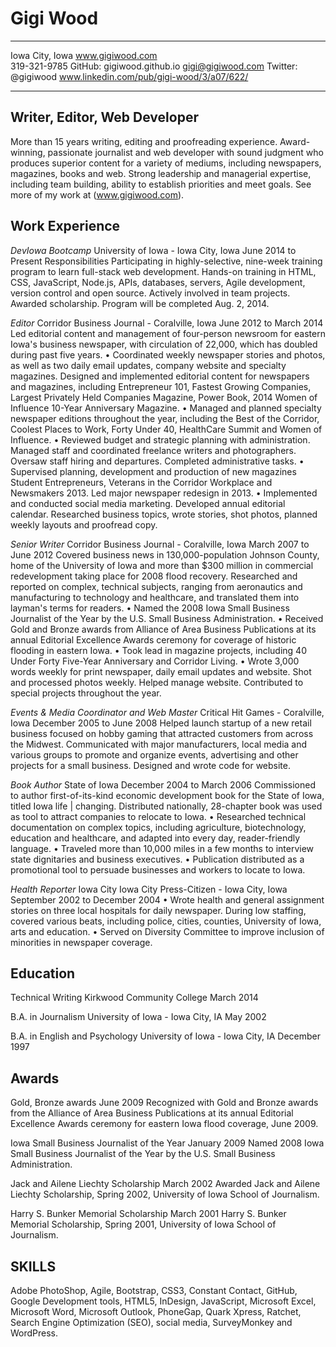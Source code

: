 Gigi Wood
=========


-------------------     ----------------------------
Iowa City, Iowa                     www.gigiwood.com     
319-321-9785              GitHub: gigiwood.github.io
gigi@gigiwood.com                 Twitter: @gigiwood
www.linkedin.com/pub/gigi-wood/3/a07/622/
-------------------     ----------------------------

Writer, Editor, Web Developer
-----------------------------

More than 15 years writing, editing and proofreading experience. Award-winning, passionate journalist and web developer with sound judgment who produces superior content for a variety of mediums, including newspapers, magazines, books and web. Strong leadership and managerial expertise, including team building, ability to establish priorities and meet goals. See more of my work at (www.gigiwood.com).

Work Experience
---------------
*DevIowa Bootcamp*
University of Iowa - Iowa City, Iowa
June 2014 to Present
Responsibilities 
Participating in highly-selective, nine-week training program to learn full-stack web development. Hands-on training in HTML, CSS, JavaScript, Node.js, APIs, databases, servers, Agile development, version control and open source. Actively involved in team projects. Awarded scholarship. Program will be completed Aug. 2, 2014.

*Editor*
Corridor Business Journal - Coralville, Iowa
June 2012 to March 2014
Led editorial content and management of four-person newsroom for eastern Iowa's business newspaper, with circulation of 22,000, which has doubled during past five years. 
• Coordinated weekly newspaper stories and photos, as well as two daily email updates, company website and specialty magazines. Designed and implemented editorial content for newspapers and magazines, including Entrepreneur 101, Fastest Growing Companies, Largest Privately Held Companies Magazine, Power Book, 2014 Women of Influence 10-Year Anniversary Magazine. 
• Managed and planned specialty newspaper editions throughout the year, including the Best of the Corridor, Coolest Places to Work, Forty Under 40, HealthCare Summit and Women of Influence. 
• Reviewed budget and strategic planning with administration. Managed staff and coordinated freelance writers and photographers. Oversaw staff hiring and departures. Completed administrative tasks. 
• Supervised planning, development and production of new magazines Student Entrepreneurs, Veterans in the Corridor Workplace and Newsmakers 2013. Led major newspaper redesign in 2013. 
• Implemented and conducted social media marketing. Developed annual editorial calendar. Researched business topics, wrote stories, shot photos, planned weekly layouts and proofread copy.

*Senior Writer*
Corridor Business Journal - Coralville, Iowa
March 2007 to June 2012
Covered business news in 130,000-population Johnson County, home of the University of Iowa and more than $300 million in commercial redevelopment taking place for 2008 flood recovery. Researched and reported on complex, technical subjects, ranging from aeronautics and manufacturing to technology and healthcare, and translated them into layman's terms for readers. 
• Named the 2008 Iowa Small Business Journalist of the Year by the U.S. Small Business Administration. 
• Received Gold and Bronze awards from Alliance of Area Business Publications at its annual Editorial Excellence Awards ceremony for coverage of historic flooding in eastern Iowa. 
• Took lead in magazine projects, including 40 Under Forty Five-Year Anniversary and Corridor Living. 
• Wrote 3,000 words weekly for print newspaper, daily email updates and website. Shot and processed photos weekly. Helped manage website. Contributed to special projects throughout the year.

*Events & Media Coordinator and Web Master*
Critical Hit Games - Coralville, Iowa
December 2005 to June 2008
Helped launch startup of a new retail business focused on hobby gaming that attracted customers from across the Midwest. Communicated with major manufacturers, local media and various groups to promote and organize events, advertising and other projects for a small business. Designed and wrote code for website.

*Book Author*
State of Iowa
December 2004 to March 2006
Commissioned to author first-of-its-kind economic development book for the State of Iowa, titled Iowa life | changing. Distributed nationally, 28-chapter book was used as tool to attract companies to relocate to Iowa. 
• Researched technical documentation on complex topics, including agriculture, biotechnology, education and healthcare, and adapted into every day, reader-friendly language. 
• Traveled more than 10,000 miles in a few months to interview state dignitaries and business executives. 
• Publication distributed as a promotional tool to persuade businesses and workers to locate to Iowa.

*Health Reporter* Iowa City
Iowa City Press-Citizen - Iowa City, Iowa
September 2002 to December 2004 
• Wrote health and general assignment stories on three local hospitals for daily newspaper. During low staffing, covered various beats, including police, cities, counties, University of Iowa, arts and education. 
• Served on Diversity Committee to improve inclusion of minorities in newspaper coverage.

Education
---------
Technical Writing
Kirkwood Community College
March 2014

B.A. in Journalism
University of Iowa - Iowa City, IA
May 2002

B.A. in English and Psychology
University of Iowa - Iowa City, IA
December 1997

Awards
------
Gold, Bronze awards
June 2009
Recognized with Gold and Bronze awards from the Alliance of Area Business Publications at its annual Editorial Excellence Awards ceremony for eastern Iowa flood coverage, June 2009.

Iowa Small Business Journalist of the Year
January 2009
Named 2008 Iowa Small Business Journalist of the Year by the U.S. Small Business Administration.

Jack and Ailene Liechty Scholarship
March 2002
Awarded Jack and Ailene Liechty Scholarship, Spring 2002, University of Iowa School of Journalism.

Harry S. Bunker Memorial Scholarship
March 2001
Harry S. Bunker Memorial Scholarship, Spring 2001, University of Iowa School of Journalism.

SKILLS 
------ 
Adobe PhotoShop, Agile, Bootstrap, CSS3, Constant Contact, GitHub, Google Development tools, HTML5, InDesign, JavaScript, Microsoft Excel, Microsoft Word, Microsoft Outlook, PhoneGap, Quark Xpress, Ratchet, Search Engine Optimization (SEO), social media, SurveyMonkey and WordPress.
